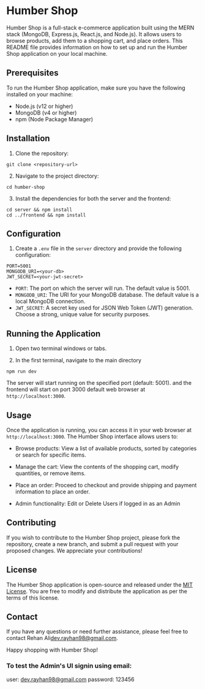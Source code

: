 
# Humber Shop

Humber Shop is a full-stack e-commerce application built using the MERN stack (MongoDB, Express.js, React.js, and Node.js). It allows users to browse products, add them to a shopping cart, and place orders. This README file provides information on how to set up and run the Humber Shop application on your local machine.

## Prerequisites

To run the Humber Shop application, make sure you have the following installed on your machine:

- Node.js (v12 or higher)
- MongoDB (v4 or higher)
- npm (Node Package Manager)

## Installation

1. Clone the repository:

```
git clone <repository-url>
```

2. Navigate to the project directory:

```
cd humber-shop
```

3. Install the dependencies for both the server and the frontend:

```
cd server && npm install
cd ../frontend && npm install
```

## Configuration

1. Create a `.env` file in the `server` directory and provide the following configuration:

```
PORT=5001
MONGODB_URI=<your-db>
JWT_SECRET=<your-jwt-secret>
```

- `PORT`: The port on which the server will run. The default value is 5001.
- `MONGODB_URI`: The URI for your MongoDB database. The default value is a local MongoDB connection.
- `JWT_SECRET`: A secret key used for JSON Web Token (JWT) generation. Choose a strong, unique value for security purposes.

## Running the Application

1. Open two terminal windows or tabs.

2. In the first terminal, navigate to the main directory

```
npm run dev
```

The server will start running on the specified port (default: 5001).
and the frontend will start on port 3000
default web browser at `http://localhost:3000`.

## Usage

Once the application is running, you can access it in your web browser at `http://localhost:3000`. The Humber Shop interface allows users to:

- Browse products: View a list of available products, sorted by categories or search for specific items.

- Manage the cart: View the contents of the shopping cart, modify quantities, or remove items.
- Place an order: Proceed to checkout and provide shipping and payment information to place an order.
- Admin functionality: Edit or Delete Users if logged in as an Admin


## Contributing

If you wish to contribute to the Humber Shop project, please fork the repository, create a new branch, and submit a pull request with your proposed changes. We appreciate your contributions!

## License

The Humber Shop application is open-source and released under the [MIT License](https://opensource.org/licenses/MIT). You are free to modify and distribute the application as per the terms of this license.

## Contact

If you have any questions or need further assistance, please feel free to contact Rehan Ali[dev.rayhan98@gmail.com](mailto:dev.rayhan98@gmail.com).

Happy shopping with Humber Shop!
### To test the Admin's UI signin using email: 
user: dev.rayhan98@gmail.com
password: 123456                           

